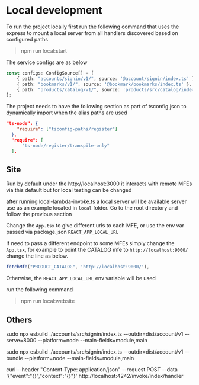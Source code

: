 # Local development

To run the project locally first run the following command that uses the express to mount a local server from all handlers discovered based on configured paths

> npm run local:start

The service configs are as below 

```typescript
const configs: ConfigSource[] = [
    { path: "accounts/signin/v1/", source: '@account/signin/index.ts' },
    { path: "bookmarks/v1/", source: '@bookmark/bookmarks/index.ts' },
    { path: "products/catalog/v1/", source: 'products/src/catalog/index.ts' },
];
```

The project needs to have the following section as part of tsconfig.json to dynamically import when the alias paths are used

```json
"ts-node": {
    "require": ["tsconfig-paths/register"]
  },
  "require": [
      "ts-node/register/transpile-only"
  ],
```

## Site 
Run by default under the http://localhost:3000 it interacts with remote MFEs via this default but for local testing can be changed

after running local-lambda-invoke.ts a local server will be available server use as an example located in `local` folder.
Go to the root directory and follow the previous section

Change the `App.tsx` to give different urls to each MFE, or use the env var passed via package.json `REACT_APP_LOCAL_URL` 

If need to pass a different endpoint to some MFEs simply change the `App.tsx`, for example to point the CATALOG mfe to `http://localhost:9000/` change the line as below.

```typescript
fetchMfe("PRODUCT_CATALOG", 'http://localhost:9000/'),
````

Otherwise, the `REACT_APP_LOCAL_URL` env variable will be used

run the following command
> npm run local:website

## Others

sudo npx esbuild ./accounts/src/signin/index.ts --outdir=dist/account/v1 --serve=8000 --platform=node --main-fields=module,main

sudo npx esbuild ./accounts/src/signin/index.ts --outdir=dist/account/v1 --bundle --platform=node --main-fields=module,main

curl --header "Content-Type: application/json"  --request POST   --data '{"event":"{}","context":"{}"}'   http://localhost:4242/invoke/index/handler